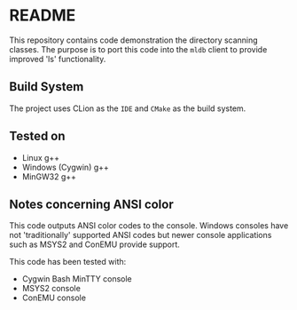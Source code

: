# README

This repository contains code demonstration the directory scanning 
classes. The purpose is to port this code into the `mldb` client to 
provide improved 'ls' functionality.

## Build System

The project uses CLion as the `IDE` and `CMake` as the build system.

## Tested on

* Linux g++
* Windows (Cygwin) g++
* MinGW32 g++

## Notes concerning ANSI color

This code outputs ANSI color codes to the console. Windows consoles
have not 'traditionally' supported ANSI codes but newer console applications
such as MSYS2 and ConEMU provide support.

This code has been tested with:

* Cygwin Bash MinTTY console
* MSYS2 console
* ConEMU console
